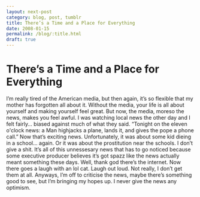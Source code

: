 ```yaml
---
layout: next-post
category: blog, post, tumblr
title: There’s a Time and a Place for Everything
date: 2008-01-15
permalink: /blog/:title.html
draft: true
---
```


# There’s a Time and a Place for Everything

I’m really tired of the American media, but then again, it’s so flexible that my mother has forgotten all about it. Without the media, your life is all about yourself and making yourself feel great. But now, the media, moreso the news, makes you feel awful. I was watching local news the other day and I felt fairly… biased against much of what they said. “Tonight on the eleven o'clock news: a Man highjacks a plane, lands it, and gives the pope a phone call.” Now that’s exciting news. Unfortunately, it was about some kid dieing in a school… again. Or it was about the prostitution near the schools. I don’t give a shit. It’s all of this unnessesary news that has to go noticed because some executive producer believes it’s got spazz like the news actually meant something these days. Well, thank god there’s the internet. Now there goes a laugh with an lol cat. Laugh out loud. Not really, I don’t get them at all. Anyways, I’m off to criticise the news, maybe there’s something good to see, but I’m bringing my hopes up. I never give the news any optimism.
